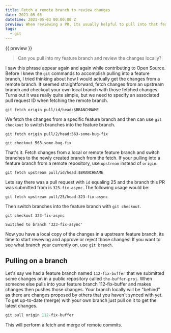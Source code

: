 ```yaml
---
title: Fetch a remote branch to review changes
date: 2021-05-03
datetime: 2021-05-03 00:00:00 Z
preview: When reviewing a PR, its usually helpful to pull into that feature branch and test the changes locally in your own copy of the project.
tags:
  - git
---
```


{{ preview }}

> Can you pull into my feature branch and review the changes locally?

I saw this phrase appear again and again while contributing to Open Source. Before I knew the `git` commands to accomplish pulling into a feature branch, I tried thinking about how I would actually get the changes from a remote branch. It seemed straightforward, fetch changes from an upstream branch and checkout your own local branch with those fetched changes. Turns out it was really quite simple, but we need to specify an associated pull request ID when fetching the remote branch.

```git
git fetch origin pull/id/head:$BRANCHNAME
```

We fetch the changes from a specific feature branch and then can use `git checkout` to switch branches into the feature branch.

```git
git fetch origin pull/2/head:563-some-bug-fix

git checkout 563-some-bug-fix
```

That's it. Fetch changes from a local or remote feature branch and switch branches to the newly created branch from the fetch. If your pulling into a feature branch from a remote repository, use `upstream` instead of `origin`.

```git
git fetch upstream pull/id/head:$BRANCHNAME
```

Lets say there was a pull request with `id` equaling 25 and the branch this PR was submitted from is `323-fix-async`. The following usage would be:

```git
git fetch upstream pull/25/head:323-fix-async

```

Then switch branches into the feature branch with `git checkout`.

```git
git checkout 323-fix-async

Switched to branch '323-fix-async'
```

Now you have a local copy of the changes in a upstream feature branch, its time to start revewing and approve or reject those changes! If you want to see what branch your currently on, use `git branch`.

<h2 class="post-heading">Pulling on a branch</h2>

Let's say we had a feature branch named `112-fix-buffer` that we submitted some changes on in a public repository called `the-buffer-proj`. When someone else pulls into your feature branch 112-fix-buffer and makes changes then pushes those changes. Your branch locally will be "behind" as there are changes proposed by others that you haven't synced with yet. To get up-to-date (merge) with your own branch just pull on it to get the latest changes.

```cpp
git pull origin 112-fix-buffer
```

This will perform a fetch and merge of remote commits.